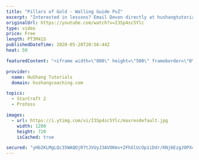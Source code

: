 ```yaml
---
title: "Pillars of Gold - Walling Guide PvZ"
excerpt: "Interested in lessons? Email Devon directly at hushangtutorials@outlook.com ------------------------------------------------------------------------------------------------------- Want to support HuShang Tutorials directly? Patreon is a website where you can contribute a monthly donation that will help"
originalUrl: https://youtube.com/watch?v=I3Sp4sc5Ylc
type: video
price: Free
length: PT3M41S
publishedDateTime: 2020-05-28T20:56:44Z
heat: 50

featuredContent: "<iframe width=\"800\" height=\"500\" frameborder=\"0\" src=\"https://www.youtube.com/embed/I3Sp4sc5Ylc\" allow=\"accelerometer; autoplay; encrypted-media; gyroscope; picture-in-picture\" allowfullscreen></iframe>"

provider:
  name: HuShang Tutorials
  domain: hushangcoaching.com

topics:
  - StarCraft 2
  - Protoss

images:
  - url: https://i.ytimg.com/vi/I3Sp4sc5Ylc/maxresdefault.jpg
    width: 1280
    height: 720
    isCached: true

secured: "yHb2KLMgLQc35WAQDjR7tJVUyJ3AVOKmv+2FhGlUcOp1iDdr/KNj6EzgJOPX4kmxFE/CdVRIjBIkcvHq38r1lV8NIQY8EHCd9Q9Tk1nlJzGzehpGM07uFuL21StlwCob4iUaL9C9kQgSm8/V26pXVGXMFqsoQSqRRq4jD8c4ZHxVIqqwPaC0AEuSBJHgu3UeePtmyPaK25eq7wV3JF7qlZsaimNKUSz/nALgttvewJfpscvdV/xm1SiolA4yLeh2QIeHJuH3zZSdB1EfvAb4rm+7BG1jdwkVPdaBseO730HxKm5qEEqOH/M6bSmGR/OiKZxD45/5ngAigjq0+xYX1/exiqBZSH+Pfji566U2x61DwGkDRwDQq34cr2tRcxT7qv0nsuwX/XOzm2Ra1urCQvpmK6LnCvjmmNP1Oz/SSRk=;+xurNfIb/IeyrROM5kYnZg=="
---
```


